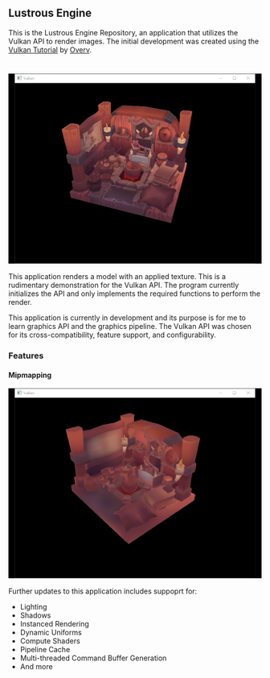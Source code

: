 ## Lustrous Engine

This is the Lustrous Engine Repository, an application that utilizes the Vulkan API to
render images. The initial development was created using the [Vulkan Tutorial](https://github.com/Overv/VulkanTutorial) by [Overv](https://github.com/Overv).

#
![vulkan-model-demo](images/vulkan-model-demo.webp)


This application renders a model with an applied texture. This is a rudimentary demonstration
for the Vulkan API. The program currently initializes the API and only implements the required functions 
to perform the render.

This application is currently in development and its purpose is for me to learn graphics API and the graphics pipeline. The
Vulkan API was chosen for its cross-compatibility, feature support, and configurability.

### Features

#### Mipmapping
![vulkan-mipmap-demo](images/vulkan-mipmap-demo.png)

Further updates to this application includes suppoprt for: 
- Lighting
- Shadows
- Instanced Rendering
- Dynamic Uniforms
- Compute Shaders
- Pipeline Cache
- Multi-threaded Command Buffer Generation
- And more
